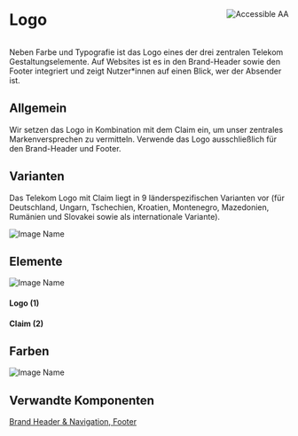 <div style="display: inline-flex; align-items: center; justify-content: space-between; width: 100%;">
    <h1>Logo</h1>
    <img src="assets/aa.png" alt="Accessible AA" />
</div>

Neben Farbe und Typografie ist das Logo eines der drei zentralen Telekom Gestaltungselemente. Auf Websites ist es in den Brand-Header sowie den Footer integriert und zeigt Nutzer\*innen auf einen Blick, wer der Absender ist.

## Allgemein

Wir setzen das Logo in Kombination mit dem Claim ein, um unser zentrales Markenversprechen zu vermitteln.
Verwende das Logo ausschließlich für den Brand-Header und Footer.

## Varianten

Das Telekom Logo mit Claim liegt in 9 länderspezifischen Varianten vor (für Deutschland, Ungarn, Tschechien, Kroatien, Montenegro, Mazedonien, Rumänien und Slovakei sowie als internationale Variante).

![Image Name](assets/3_components/logo/Logo-Claim-Varianten-DE.png)

## Elemente

![Image Name](assets/3_components/logo/Logo-Claim.png)

#### Logo (1)

#### Claim (2)

## Farben

![Image Name](assets/3_components/logo/Farben-DE.png)

## Verwandte Komponenten

[Brand Header & Navigation, ](?path=/usage/components-brand-header-navigation--standard)
[Footer](?path=/usage/components-footer--standard)

